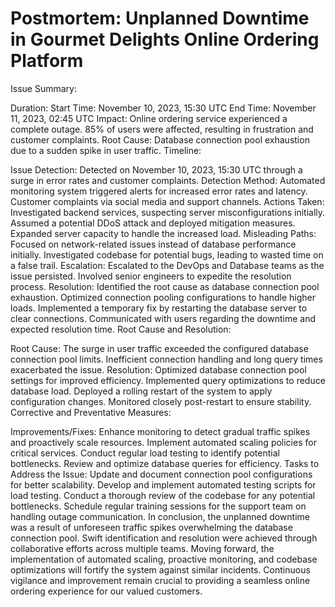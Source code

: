 # Postmortem: Unplanned Downtime in Gourmet Delights Online Ordering Platform  
Issue Summary:

Duration:
Start Time: November 10, 2023, 15:30 UTC
End Time: November 11, 2023, 02:45 UTC
Impact:
Online ordering service experienced a complete outage.
85% of users were affected, resulting in frustration and customer complaints.
Root Cause:
Database connection pool exhaustion due to a sudden spike in user traffic.
Timeline:

Issue Detection:
Detected on November 10, 2023, 15:30 UTC through a surge in error rates and customer complaints.
Detection Method:
Automated monitoring system triggered alerts for increased error rates and latency.
Customer complaints via social media and support channels.
Actions Taken:
Investigated backend services, suspecting server misconfigurations initially.
Assumed a potential DDoS attack and deployed mitigation measures.
Expanded server capacity to handle the increased load.
Misleading Paths:
Focused on network-related issues instead of database performance initially.
Investigated codebase for potential bugs, leading to wasted time on a false trail.
Escalation:
Escalated to the DevOps and Database teams as the issue persisted.
Involved senior engineers to expedite the resolution process.
Resolution:
Identified the root cause as database connection pool exhaustion.
Optimized connection pooling configurations to handle higher loads.
Implemented a temporary fix by restarting the database server to clear connections.
Communicated with users regarding the downtime and expected resolution time.
Root Cause and Resolution:

Root Cause:
The surge in user traffic exceeded the configured database connection pool limits.
Inefficient connection handling and long query times exacerbated the issue.
Resolution:
Optimized database connection pool settings for improved efficiency.
Implemented query optimizations to reduce database load.
Deployed a rolling restart of the system to apply configuration changes.
Monitored closely post-restart to ensure stability.
Corrective and Preventative Measures:

Improvements/Fixes:
Enhance monitoring to detect gradual traffic spikes and proactively scale resources.
Implement automated scaling policies for critical services.
Conduct regular load testing to identify potential bottlenecks.
Review and optimize database queries for efficiency.
Tasks to Address the Issue:
Update and document connection pool configurations for better scalability.
Develop and implement automated testing scripts for load testing.
Conduct a thorough review of the codebase for any potential bottlenecks.
Schedule regular training sessions for the support team on handling outage communication.
In conclusion, the unplanned downtime was a result of unforeseen traffic spikes overwhelming the database connection pool. Swift identification and resolution were achieved through collaborative efforts across multiple teams. Moving forward, the implementation of automated scaling, proactive monitoring, and codebase optimizations will fortify the system against similar incidents. Continuous vigilance and improvement remain crucial to providing a seamless online ordering experience for our valued customers.
